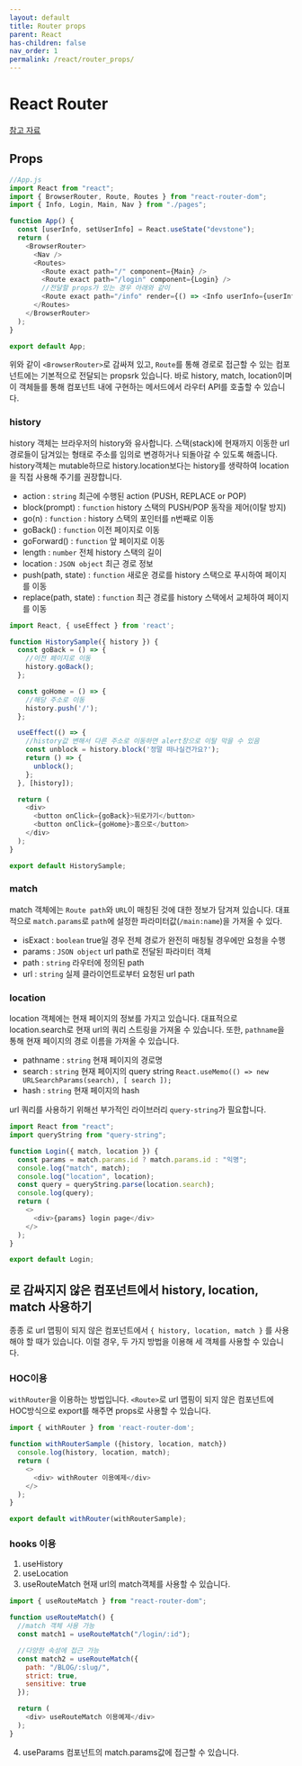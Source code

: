 ```yaml
---
layout: default
title: Router props
parent: React
has-children: false
nav_order: 1
permalink: /react/router_props/
---
```


# React Router
[참고 자료](https://velog.io/@devstone/react-router-dom-%EC%9D%B4%ED%95%B4%ED%95%98%EA%B3%A0-%ED%99%9C%EC%9A%A9%ED%95%98%EA%B8%B0)

## Props
``` js
//App.js
import React from "react";
import { BrowserRouter, Route, Routes } from "react-router-dom";
import { Info, Login, Main, Nav } from "./pages";

function App() {
  const [userInfo, setUserInfo] = React.useState("devstone");
  return (
    <BrowserRouter>
      <Nav />
      <Routes>
        <Route exact path="/" component={Main} />
        <Route exact path="/login" component={Login} />
        //전달할 props가 있는 경우 아래와 같이
        <Route exact path="/info" render={() => <Info userInfo={userInfo} />} />
      </Routes>
    </BrowserRouter>
  );
}

export default App;
```

위와 같이 `<BrowserRouter>`로 감싸져 있고, `Route`를 통해 경로로 접근할 수 있는 컴포넌트에는 기본적으로 전달되는 propsrk 있습니다.
바로 history, match, location이며 이 객체들를 통해 컴포넌트 내에 구현하는 메서드에서 라우터 API를 호출할 수 있습니다.

### history
history 객체는 브라우저의 history와 유사합니다.
스택(stack)에 현재까지 이동한 url 경로들이 담겨있는 형태로 주소를 임의로 변경하거나 되돌아갈 수 있도록 해줍니다.
history객체는 mutable하므로 history.location보다는 history를 생략하여 location을 직접 사용해 주기를 권장합니다.

- action : `string` 최근에 수행된 action (PUSH, REPLACE or POP)
- block(prompt) : `function` history 스택의 PUSH/POP 동작을 제어(이탈 방지)
- go(n) : `function` : history 스택의 포인터를 n번째로 이동
- goBack() : `function` 이전 페이지로 이동
- goForward() : `function` 앞 페이지로 이동
- length : `number` 전체 history 스택의 길이
- location : `JSON object` 최근 경로 정보
- push(path, state) : `function` 새로운 경로를 history 스택으로 푸시하여 페이지를 이동
- replace(path, state) : `function` 최근 경로를 history 스택에서 교체하여 페이지를 이동

``` js
import React, { useEffect } from 'react';

function HistorySample({ history }) {
  const goBack = () => {
    //이전 페이지로 이동 
    history.goBack();
  };

  const goHome = () => {
    //해당 주소로 이동
    history.push('/');
  };

  useEffect(() => {
    //history값 변해서 다른 주소로 이동하면 alert창으로 이탈 막을 수 있음 
    const unblock = history.block('정말 떠나실건가요?');
    return () => {
      unblock();
    };
  }, [history]);

  return (
    <div>
      <button onClick={goBack}>뒤로가기</button>
      <button onClick={goHome}>홈으로</button>
    </div>
  );
}

export default HistorySample;
```

### match
match 객체에는 `Route path`와 `URL`이 매칭된 것에 대한 정보가 담겨져 있습니다.
대표적으로 `match.params`로 `path`에 설정한 파라미터값(`/main:name`)을 가져올 수 있다.

- isExact : `boolean` true일 경우 전체 경로가 완전히 매칭될 경우에만 요청을 수행
- params : `JSON object` url path로 전달된 파라미터 객체
- path : `string` 라우터에 정의된 path
- url : `string` 실제 클라이언트로부터 요청된 url path

### location
location 객체에는 현재 페이지의 정보를 가지고 있습니다.
대표적으로 location.search로 현재 url의 쿼리 스트링을 가져올 수 있습니다.
또한, `pathname`을 통해 현재 페이지의 경로 이름을 가져올 수 있습니다.

- pathname : `string` 현재 페이지의 경로명
- search : `string` 현재 페이지의 query string
`React.useMemo(() => new URLSearchParams(search), [ search ]);`
- hash : `string` 현재 페이지의 hash

url 쿼리를 사용하기 위해선 부가적인 라이브러리 `query-string`가 필요합니다.

``` js
import React from "react";
import queryString from "query-string";

function Login({ match, location }) {
  const params = match.params.id ? match.params.id : "익명";
  console.log("match", match);
  console.log("location", location);
  const query = queryString.parse(location.search);
  console.log(query);
  return (
    <>
      <div>{params} login page</div>
    </>
  );
}

export default Login;
```

## <Route>로 감싸지지 않은 컴포넌트에서 history, location, match 사용하기
종종 <Route>로 url 맵핑이 되지 않은 컴포넌트에서 `{ history, location, match }` 를 사용해야 할 때가 있습니다. 이럴 경우, 두 가지 방법을 이용해 세 객체를 사용할 수 있습니다.

### HOC이용
`withRouter`을 이용하는 방법입니다.
`<Route>`로 url 맵핑이 되지 않은 컴포넌트에 HOC방식으로 export를 해주면 props로 사용할 수 있습니다.
``` js
import { withRouter } from 'react-router-dom';

function withRouterSample ({history, location, match})
  console.log(history, location, match);
  return (
    <>
      <div> withRouter 이용예제</div>
    </>
  );
}

export default withRouter(withRouterSample);
```

### hooks 이용

1. useHistory
2. useLocation
3. useRouteMatch
현재 url의 match객체를 사용할 수 있습니다.
``` js
import { useRouteMatch } from "react-router-dom";

function useRouteMatch() {
  //match 객체 사용 가능
  const match1 = useRouteMatch("/login/:id");

  //다양한 속성에 접근 가능
  const match2 = useRouteMatch({
    path: "/BLOG/:slug/",
    strict: true,
    sensitive: true
  });

  return (
    <div> useRouteMatch 이용예제</div>
  );
}
```
4. useParams
<Route> 컴포넌트의 match.params값에 접근할 수 있습니다.